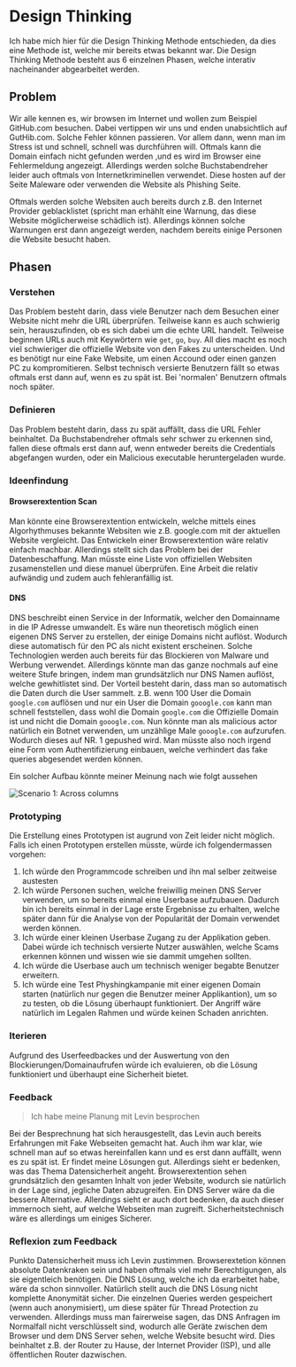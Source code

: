 # Design Thinking

Ich habe mich hier für die Design Thinking Methode entschieden, da dies eine Methode ist, welche mir bereits etwas bekannt war. Die Design Thinking Methode besteht aus 6 einzelnen Phasen, welche interativ nacheinander abgearbeitet werden.

## Problem
Wir alle kennen es, wir browsen im Internet und wollen zum Beispiel GitHub.com besuchen. Dabei vertippen wir uns und enden unabsichtlich auf GutHib.com. Solche Fehler können passieren. Vor allem dann, wenn man im Stress ist und schnell, schnell was durchführen will. Oftmals kann die Domain einfach nicht gefunden werden ,und es wird im Browser eine Fehlermeldung angezeigt. Allerdings werden solche Buchstabendreher leider auch oftmals von Internetkriminellen verwendet. Diese hosten auf der Seite Maleware oder verwenden die Website als Phishing Seite. 

Oftmals werden solche Websiten auch bereits durch z.B. den Internet Provider geblacklistet (spricht man erhählt eine Warnung, das diese Website möglicherweise schädlich ist). Allerdings können solche Warnungen erst dann angezeigt werden, nachdem bereits einige Personen die Website besucht haben. 


## Phasen

### Verstehen
Das Problem besteht darin, dass viele Benutzer nach dem Besuchen einer Website nicht mehr die URL überprüfen. Teilweise kann es auch schwierig sein, herauszufinden, ob es sich dabei um die echte URL handelt. Teilweise beginnen URLs auch mit Keywörtern wie `get`, `go`, `buy`. All dies macht es noch viel schwieriger die offizielle Website von den Fakes zu unterscheiden. Und es benötigt nur eine Fake Website, um einen Accound oder einen ganzen PC zu kompromitieren. Selbst technisch versierte Benutzern fällt so etwas oftmals erst dann auf, wenn es zu spät ist. Bei 'normalen' Benutzern oftmals noch später. 

### Definieren
Das Problem besteht darin, dass zu spät auffällt, dass die URL Fehler beinhaltet. Da Buchstabendreher oftmals sehr schwer zu erkennen sind, fallen diese oftmals erst dann auf, wenn entweder bereits die Credentials abgefangen wurden, oder ein Malicious executable heruntergeladen wurde. 


### Ideenfindung

#### Browserextention Scan
Man könnte eine Browserextention entwickeln, welche mittels eines Algorhythmuses bekannte Websiten wie z.B. google.com mit der aktuellen Website vergleicht. Das Entwickeln einer Browserextention wäre relativ einfach machbar. Allerdings stellt sich das Problem bei der Datenbeschaffung. Man müsste eine Liste von offiziellen Websiten zusamenstellen und diese manuel überprüfen. Eine Arbeit die relativ aufwändig und zudem auch fehleranfällig ist.

#### DNS 
DNS beschreibt einen Service in der Informatik, welcher den Domainname in die IP Adresse umwandelt. Es wäre nun theoretisch möglich einen eigenen DNS Server zu erstellen, der einige Domains nicht auflöst. Wodurch diese automatisch für den PC als nicht existent erscheinen. Solche Technologien werden auch bereits für das Blockieren von Malware und Werbung verwendet. Allerdings könnte man das ganze nochmals auf eine weitere Stufe bringen, indem man grundsätzlich nur DNS Namen auflöst, welche gewhitlistet sind. Der Vorteil besteht darin, dass man so automatisch die Daten durch die User sammelt. z.B. wenn 100 User die Domain `google.com` auflösen und nur ein User die Domain `gooogle.com` kann man schnell feststellen, dass wohl die Domain `google.com` die Offizielle Domain ist und nicht die Domain `gooogle.com`. Nun könnte man als malicious actor natürlich ein Botnet verwenden, um unzählige Male `gooogle.com`  aufzurufen. Wodurch dieses auf NR. 1 gepushed wird. Man müsste also noch irgend eine Form vom Authentifizierung einbauen, welche verhindert das fake queries abgesendet werden können. 

Ein solcher Aufbau könnte meiner Meinung nach wie folgt aussehen

![Scenario 1: Across columns](/image/dns.png)

### Prototyping

Die Erstellung eines Prototypen ist augrund von Zeit leider nicht möglich. Falls ich einen Prototypen erstellen müsste, würde ich folgendermassen vorgehen:

1. Ich würde den Programmcode schreiben und ihn mal selber zeitweise austesten
2. Ich würde Personen suchen, welche freiwillig meinen DNS Server verwenden, um so bereits einmal eine Userbase aufzubauen. Dadurch bin ich bereits einmal in der Lage erste Ergebnisse zu erhalten, welche später dann für die Analyse von der Popularität der Domain verwendet werden können.
3. Ich würde einer kleinen Userbase Zugang zu der Applikation geben. Dabei würde ich technisch versierte Nutzer auswählen, welche Scams erkennen können und wissen wie sie dammit umgehen sollten.
4. Ich würde die Userbase auch um technisch weniger begabte Benutzer erweitern.
5. Ich würde eine Test Physhingkampanie mit einer eigenen Domain starten (natürlich nur gegen die Benutzer meiner Applikantion), um so zu testen, ob die Lösung überhaupt funktioniert. Der Angriff wäre natürlich im Legalen Rahmen und würde keinen Schaden anrichten.


### Iterieren
Aufgrund des Userfeedbackes und der Auswertung von den Blockierungen/Domainaufrufen würde ich evaluieren, ob die Lösung funktioniert und überhaupt eine Sicherheit bietet. 


### Feedback

> Ich habe meine Planung mit Levin besprochen

Bei der Besprechnung hat sich herausgestellt, das Levin auch bereits Erfahrungen mit Fake Webseiten gemacht hat. Auch ihm war klar, wie schnell man auf so etwas hereinfallen kann und es erst dann auffällt, wenn es zu spät ist. 
Er findet meine Lösungen gut. Allerdings sieht er bedenken, was das Thema Datensicherheit angeht. Browserextention sehen grundsätzlich den gesamten Inhalt von jeder Website, wodurch sie natürlich in der Lage sind, jegliche Daten abzugreifen. 
Ein DNS Server wäre da die bessere Alternative. Allerdings sieht er auch dort bedenken, da auch dieser immernoch sieht, auf welche Webseiten man zugreift. Sicherheitstechnisch wäre es allerdings um einiges Sicherer.

### Reflexion zum Feedback

Punkto Datensicherheit muss ich Levin zustimmen. Browserextetion können absolute Datenkraken sein und haben oftmals viel mehr Berechtigungen, als sie eigentleich benötigen. Die DNS Lösung, welche ich da erarbeitet habe, wäre da schon sinnvoller. 
Natürlich stellt auch die DNS Lösung nicht komplette Anonymität sicher. Die einzelnen Queries werden gespeichert (wenn auch anonymisiert), um diese später für Thread Protection zu verwenden. Allerdings muss man fairerweise sagen, das DNS Anfragen im Normalfall nicht verschlüsselt sind, wodurch alle Geräte zwischen dem Browser und dem DNS Server sehen, welche Website besucht wird. Dies beinhaltet z.B. der Router zu Hause, der Internet Provider (ISP), und alle öffentlichen Router dazwischen.
